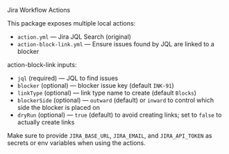 Jira Workflow Actions

This package exposes multiple local actions:

- `action.yml` — Jira JQL Search (original)
- `action-block-link.yml` — Ensure issues found by JQL are linked to a blocker

action-block-link inputs:
- `jql` (required) — JQL to find issues
- `blocker` (optional) — blocker issue key (default `INK-91`)
- `linkType` (optional) — link type name to create (default `Blocks`)
- `blockerSide` (optional) — `outward` (default) or `inward` to control which side the blocker is placed on
- `dryRun` (optional) — `true` (default) to avoid creating links; set to `false` to actually create links

Make sure to provide `JIRA_BASE_URL`, `JIRA_EMAIL`, and `JIRA_API_TOKEN` as secrets or env variables when using the actions.
